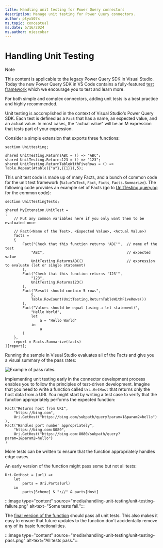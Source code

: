 ```yaml
---
title: Handling unit testing for Power Query connectors
description: Manage unit testing for Power Query connectors.
author: ptyx507x
ms.topic: conceptual
ms.date: 5/16/2024
ms.author: miescobar
---
```


# Handling Unit Testing

>[!NOTE]
> This content is applicable to the legacy Power Query SDK in Visual Studio. Today the new Power Query SDK in VS Code contains a fully-featured [test framework](/powerquery-docs/sdk-testframework/test-framework.md) which we encourage you to test and learn more.

For both simple and complex connectors, adding unit tests is a best practice and highly recommended.

Unit testing is accomplished in the context of Visual Studio's Power Query SDK. Each test is defined as a `Fact` that has a name, an expected value, and an actual value. In most cases, the "actual value" will be an M expression that tests part of your expression.

Consider a simple extension that exports three functions:

```powerquery-m
section Unittesting;

shared UnitTesting.ReturnsABC = () => "ABC";
shared UnitTesting.Returns123 = () => "123";
shared UnitTesting.ReturnTableWithFiveRows = () => Table.Repeat(#table({"a"},{{1}}),5);
```

This unit test code is made up of many Facts, and a bunch of common code for the unit test framework (`ValueToText`, `Fact`, `Facts`, `Facts.Summarize`). The following code provides an example set of Facts (go to [UnitTesting.query.pq](https://github.com/Microsoft/DataConnectors/tree/master/samples/UnitTesting) for the common code):

```powerquery-m
section UnitTestingTests;

shared MyExtension.UnitTest = 
[
    // Put any common variables here if you only want them to be evaluated once

    // Fact(<Name of the Test>, <Expected Value>, <Actual Value>)
    facts = 
    {
        Fact("Check that this function returns 'ABC'",  // name of the test
            "ABC",                                      // expected value
            UnitTesting.ReturnsABC()                    // expression to evaluate (let or single statement)
        ),
        Fact("Check that this function returns '123'",
            "123",
            UnitTesting.Returns123()
        ),
        Fact("Result should contain 5 rows",
            5,
            Table.RowCount(UnitTesting.ReturnTableWithFiveRows())
        ),
        Fact("Values should be equal (using a let statement)",
            "Hello World",
            let
                a = "Hello World"
            in
                a
        )
    },
    report = Facts.Summarize(facts)
][report];
```

Running the sample in Visual Studio evaluates all of the Facts and give you a visual summary of the pass rates:

![Example of pass rates.](media/handling-unit-testing/unit-testing-1.png)

Implementing unit testing early in the connector development process enables you to follow the principles of test-driven development. Imagine that you need to write a function called `Uri.GetHost` that returns only the host data from a URI. You might start by writing a test case to verify that the function appropriately performs the expected function:

```powerquery-m
Fact("Returns host from URI",
    "https://bing.com",
    Uri.GetHost("https://bing.com/subpath/query?param=1&param2=hello")
),
Fact("Handles port number appropriately",
    "https://bing.com:8080",
    Uri.GetHost("https://bing.com:8080/subpath/query?param=1&param2=hello")
)
```

More tests can be written to ensure that the function appropriately handles edge cases.

An early version of the function might pass some but not all tests:

```powerquery-m
Uri.GetHost = (url) =>
    let
        parts = Uri.Parts(url)
    in
        parts[Scheme] & "://" & parts[Host]
```

:::image type="content" source="media/handling-unit-testing/unit-testing-failure.png" alt-text="Some tests fail.":::

The [final version of the function](helper-functions.md) should pass all unit tests. This also makes it easy to ensure that future updates to the function don't accidentally remove any of its basic functionalities.

:::image type="content" source="media/handling-unit-testing/unit-testing-pass.png" alt-text="All tests pass.":::
